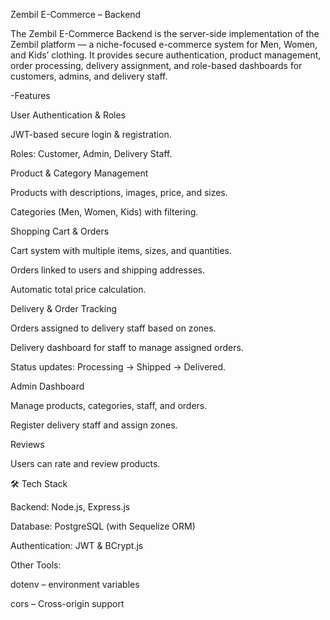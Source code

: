 Zembil E-Commerce – Backend

The Zembil E-Commerce Backend is the server-side implementation of the Zembil platform — a niche-focused e-commerce system for Men, Women, and Kids’ clothing.
It provides secure authentication, product management, order processing, delivery assignment, and role-based dashboards for customers, admins, and delivery staff.

-Features

User Authentication & Roles

JWT-based secure login & registration.

Roles: Customer, Admin, Delivery Staff.

Product & Category Management

Products with descriptions, images, price, and sizes.

Categories (Men, Women, Kids) with filtering.

Shopping Cart & Orders

Cart system with multiple items, sizes, and quantities.

Orders linked to users and shipping addresses.

Automatic total price calculation.

Delivery & Order Tracking

Orders assigned to delivery staff based on zones.

Delivery dashboard for staff to manage assigned orders.

Status updates: Processing → Shipped → Delivered.

Admin Dashboard

Manage products, categories, staff, and orders.

Register delivery staff and assign zones.

Reviews

Users can rate and review products.

🛠 Tech Stack

Backend: Node.js, Express.js

Database: PostgreSQL (with Sequelize ORM)

Authentication: JWT & BCrypt.js

Other Tools:

dotenv – environment variables

cors – Cross-origin support